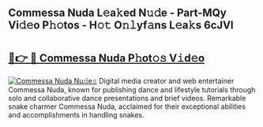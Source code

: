 ## Commessa Nuda L𝚎a𝚔ed N𝚞𝚍e - Part-MQy Vi𝚍𝚎o P𝚑𝚘tos - H𝚘𝚝 O𝚗𝚕yf𝚊ns L𝚎a𝚔s 6cJVl

# <h2><a href="http://kf1dfu.oniu.top/?m=Commessa+Nuda">🔗👉 🔴 Commessa Nuda P𝚑ot𝚘𝚜 V𝚒d𝚎o</a></h2>

[![Commessa Nuda Nu𝚍e𝚜](https://i.imgur.com/0qMVB7G.gif)](http://kf1dfu.oniu.top/?m=Commessa+Nuda)
Digital media creator and web entertainer Commessa Nuda, known for publishing dance and lifestyle tutorials through solo and collaborative dance presentations and brief videos. Remarkable snake charmer Commessa Nuda, acclaimed for their exceptional abilities and accomplishments in handling snakes.  
